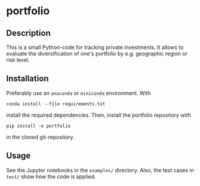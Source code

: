 # portfolio

## Description
This is a small Python-code for tracking private investments.
It allows to evaluate the diversification of one's portfolio by e.g. geographic region or risk level.

## Installation
Preferably use an `anaconda` or `miniconda` environment.
With
```
conda install --file requirements.txt
```
install the required dependencies.
Then, install the portfolio repository with
```
pip install -e portfolio
```
in the cloned git-repository.

## Usage
See the Jupyter notebooks in the `examples/` directory.
Also, the test cases in `test/` show how the code is applied.
